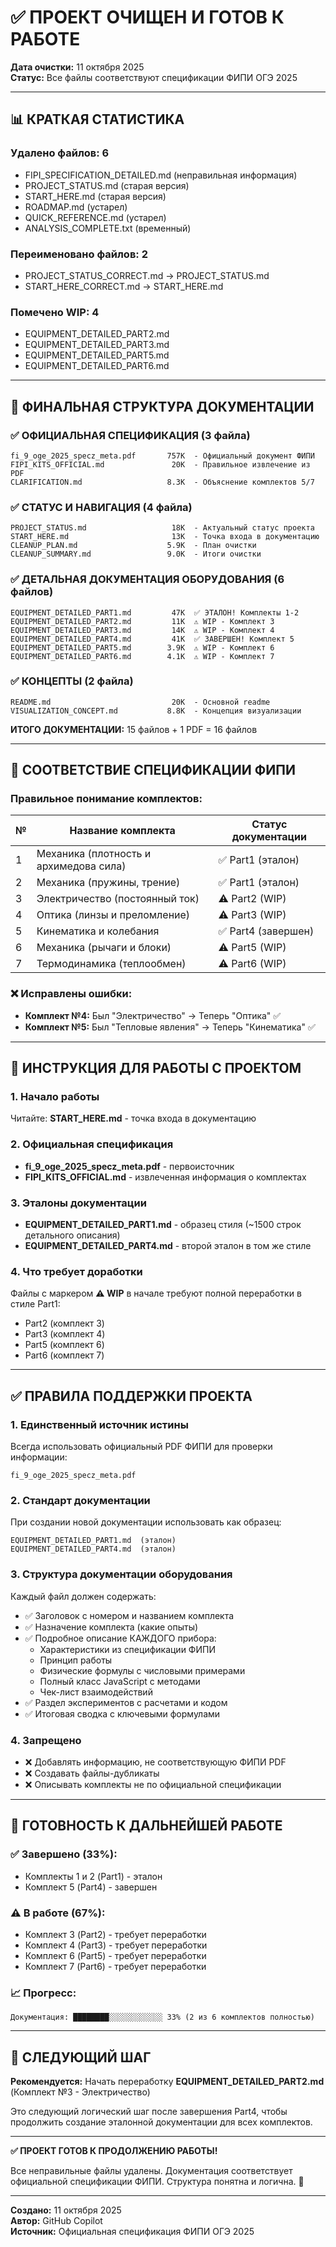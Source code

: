 # ✅ ПРОЕКТ ОЧИЩЕН И ГОТОВ К РАБОТЕ

**Дата очистки:** 11 октября 2025  
**Статус:** Все файлы соответствуют спецификации ФИПИ ОГЭ 2025

---

## 📊 КРАТКАЯ СТАТИСТИКА

### Удалено файлов: 6
- FIPI_SPECIFICATION_DETAILED.md (неправильная информация)
- PROJECT_STATUS.md (старая версия)
- START_HERE.md (старая версия)
- ROADMAP.md (устарел)
- QUICK_REFERENCE.md (устарел)
- ANALYSIS_COMPLETE.txt (временный)

### Переименовано файлов: 2
- PROJECT_STATUS_CORRECT.md → PROJECT_STATUS.md
- START_HERE_CORRECT.md → START_HERE.md

### Помечено WIP: 4
- EQUIPMENT_DETAILED_PART2.md
- EQUIPMENT_DETAILED_PART3.md
- EQUIPMENT_DETAILED_PART5.md
- EQUIPMENT_DETAILED_PART6.md

---

## 📁 ФИНАЛЬНАЯ СТРУКТУРА ДОКУМЕНТАЦИИ

### ✅ ОФИЦИАЛЬНАЯ СПЕЦИФИКАЦИЯ (3 файла)
```
fi_9_oge_2025_specz_meta.pdf       757K  - Официальный документ ФИПИ
FIPI_KITS_OFFICIAL.md               20K  - Правильное извлечение из PDF
CLARIFICATION.md                   8.3K  - Объяснение комплектов 5/7
```

### ✅ СТАТУС И НАВИГАЦИЯ (4 файла)
```
PROJECT_STATUS.md                   18K  - Актуальный статус проекта
START_HERE.md                       13K  - Точка входа в документацию
CLEANUP_PLAN.md                    5.9K  - План очистки
CLEANUP_SUMMARY.md                 9.0K  - Итоги очистки
```

### ✅ ДЕТАЛЬНАЯ ДОКУМЕНТАЦИЯ ОБОРУДОВАНИЯ (6 файлов)
```
EQUIPMENT_DETAILED_PART1.md         47K  ✅ ЭТАЛОН! Комплекты 1-2
EQUIPMENT_DETAILED_PART2.md         11K  ⚠️ WIP - Комплект 3
EQUIPMENT_DETAILED_PART3.md         14K  ⚠️ WIP - Комплект 4
EQUIPMENT_DETAILED_PART4.md         41K  ✅ ЗАВЕРШЕН! Комплект 5
EQUIPMENT_DETAILED_PART5.md        3.9K  ⚠️ WIP - Комплект 6
EQUIPMENT_DETAILED_PART6.md        4.1K  ⚠️ WIP - Комплект 7
```

### ✅ КОНЦЕПТЫ (2 файла)
```
README.md                           20K  - Основной readme
VISUALIZATION_CONCEPT.md           8.8K  - Концепция визуализации
```

**ИТОГО ДОКУМЕНТАЦИИ:** 15 файлов + 1 PDF = 16 файлов

---

## 🎯 СООТВЕТСТВИЕ СПЕЦИФИКАЦИИ ФИПИ

### Правильное понимание комплектов:

| № | Название комплекта | Статус документации |
|---|-------------------|---------------------|
| 1 | Механика (плотность и архимедова сила) | ✅ Part1 (эталон) |
| 2 | Механика (пружины, трение) | ✅ Part1 (эталон) |
| 3 | Электричество (постоянный ток) | ⚠️ Part2 (WIP) |
| 4 | Оптика (линзы и преломление) | ⚠️ Part3 (WIP) |
| 5 | Кинематика и колебания | ✅ Part4 (завершен) |
| 6 | Механика (рычаги и блоки) | ⚠️ Part5 (WIP) |
| 7 | Термодинамика (теплообмен) | ⚠️ Part6 (WIP) |

### ❌ Исправлены ошибки:
- **Комплект №4:** Был "Электричество" → Теперь "Оптика" ✅
- **Комплект №5:** Был "Тепловые явления" → Теперь "Кинематика" ✅

---

## 📖 ИНСТРУКЦИЯ ДЛЯ РАБОТЫ С ПРОЕКТОМ

### 1. Начало работы
Читайте: **START_HERE.md** - точка входа в документацию

### 2. Официальная спецификация
- **fi_9_oge_2025_specz_meta.pdf** - первоисточник
- **FIPI_KITS_OFFICIAL.md** - извлеченная информация о комплектах

### 3. Эталоны документации
- **EQUIPMENT_DETAILED_PART1.md** - образец стиля (~1500 строк детального описания)
- **EQUIPMENT_DETAILED_PART4.md** - второй эталон в том же стиле

### 4. Что требует доработки
Файлы с маркером **⚠️ WIP** в начале требуют полной переработки в стиле Part1:
- Part2 (комплект 3)
- Part3 (комплект 4)
- Part5 (комплект 6)
- Part6 (комплект 7)

---

## ✅ ПРАВИЛА ПОДДЕРЖКИ ПРОЕКТА

### 1. Единственный источник истины
Всегда использовать официальный PDF ФИПИ для проверки информации:
```
fi_9_oge_2025_specz_meta.pdf
```

### 2. Стандарт документации
При создании новой документации использовать как образец:
```
EQUIPMENT_DETAILED_PART1.md  (эталон)
EQUIPMENT_DETAILED_PART4.md  (эталон)
```

### 3. Структура документации оборудования
Каждый файл должен содержать:
- ✅ Заголовок с номером и названием комплекта
- ✅ Назначение комплекта (какие опыты)
- ✅ Подробное описание КАЖДОГО прибора:
  - Характеристики из спецификации ФИПИ
  - Принцип работы
  - Физические формулы с числовыми примерами
  - Полный класс JavaScript с методами
  - Чек-лист взаимодействий
- ✅ Раздел экспериментов с расчетами и кодом
- ✅ Итоговая сводка с ключевыми формулами

### 4. Запрещено
- ❌ Добавлять информацию, не соответствующую ФИПИ PDF
- ❌ Создавать файлы-дубликаты
- ❌ Описывать комплекты не по официальной спецификации

---

## 🚀 ГОТОВНОСТЬ К ДАЛЬНЕЙШЕЙ РАБОТЕ

### ✅ Завершено (33%):
- Комплекты 1 и 2 (Part1) - эталон
- Комплект 5 (Part4) - завершен

### ⚠️ В работе (67%):
- Комплект 3 (Part2) - требует переработки
- Комплект 4 (Part3) - требует переработки
- Комплект 6 (Part5) - требует переработки
- Комплект 7 (Part6) - требует переработки

### 📈 Прогресс:
```
Документация: ████████░░░░░░░░░░░░ 33% (2 из 6 комплектов полностью)
```

---

## 📝 СЛЕДУЮЩИЙ ШАГ

**Рекомендуется:** Начать переработку **EQUIPMENT_DETAILED_PART2.md** (Комплект №3 - Электричество)

Это следующий логический шаг после завершения Part4, чтобы продолжить создание эталонной документации для всех комплектов.

---

**✅ ПРОЕКТ ГОТОВ К ПРОДОЛЖЕНИЮ РАБОТЫ!**

Все неправильные файлы удалены. Документация соответствует официальной спецификации ФИПИ. Структура понятна и логична. 🎉

---

**Создано:** 11 октября 2025  
**Автор:** GitHub Copilot  
**Источник:** Официальная спецификация ФИПИ ОГЭ 2025
